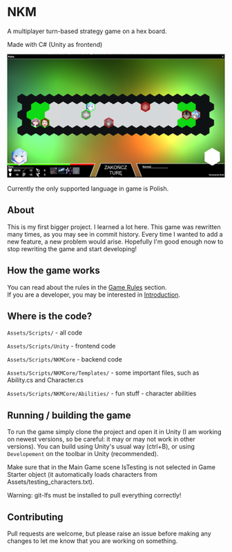 # NKM

A multiplayer turn-based strategy game on a hex board.

Made with C# (Unity as frontend)

![Picture of the game](https://raw.githubusercontent.com/tojatos/NKM/rewrite/docs/images/nkm.png)

Currently the only supported language in game is Polish.

## About

This is my first bigger project. I learned a lot here.
This game was rewritten many times, as you may see in commit history.
Every time I wanted to add a new feature, a new problem would arise.
Hopefully I'm good enough now to stop rewriting the game and start developing!

## How the game works

You can read about the rules in the [Game Rules](https://github.com/tojatos/NKM/blob/rewrite/docs/GameRules.md) section.\
If you are a developer, you may be interested in [Introduction](https://github.com/tojatos/NKM/blob/rewrite/docs/Introduction.md).

## Where is the code?

`Assets/Scripts/` - all code

`Assets/Scripts/Unity` - frontend code

`Assets/Scripts/NKMCore` - backend code

`Assets/Scripts/NKMCore/Templates/` - some important files, such as Ability.cs and Character.cs

`Assets/Scripts/NKMCore/Abilities/` - fun stuff - character abilities

## Running / building the game

To run the game simply clone the project and open it in Unity (I am working on newest versions, so be careful: it may or may not work in other versions).
You can build using Unity's usual way (ctrl+B), or using `Developement` on the toolbar in Unity (recommended).

Make sure that in the Main Game scene IsTesting is not selected in Game Starter object (it automatically loads characters from Assets/testing_characters.txt).

Warning: git-lfs must be installed to pull everything correctly!

## Contributing

Pull requests are welcome, but please raise an issue before making any changes to let me know that you are working on something.
